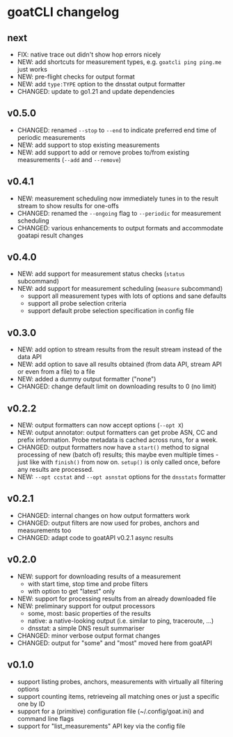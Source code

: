 # goatCLI changelog

## next

* FIX: native trace out didn't show hop errors nicely
* NEW: add shortcuts for measurement types, e.g. `goatcli ping ping.me` just works
* NEW: pre-flight checks for output format
* NEW: add `type:TYPE` option to the dnsstat output formatter
* CHANGED: update to go1.21 and update dependencies

## v0.5.0

* CHANGED: renamed `--stop` to `--end` to indicate preferred end time of periodic measurements
* NEW: add support to stop existing measurements
* NEW: add support to add or remove probes to/from existing measurements (`--add` and `--remove`)

## v0.4.1

* NEW: measurement scheduling now immediately tunes in to the result stream to show results for one-offs
* CHANGED: renamed the `--ongoing` flag to `--periodic` for measurement scheduling
* CHANGED: various enhancements to output formats and accommodate goatapi result changes

## v0.4.0

* NEW: add support for measurement status checks (`status` subcommand)
* NEW: add support for measurement scheduling (`measure` subcommand)
  * support all measurement types with lots of options and sane defaults
  * support all probe selection criteria
  * support default probe selection specification in config file

## v0.3.0

* NEW: add option to stream results from the result stream instead of the data API
* NEW: add option to save all results obtained (from data API, stream API or even
  from a file) to a file
* NEW: added a dummy output formatter ("none")
* CHANGED: change default limit on downloading results to 0 (no limit)

## v0.2.2

* NEW: output formatters can now accept options (`--opt X`)
* NEW: output annotator: output formatters can get probe ASN, CC and prefix
  information. Probe metadata is cached across runs, for a week.
* CHANGED: output formatters now have a `start()` method to signal processing
  of new (batch of) results; this maybe even multiple times - just like with
  `finish()` from now on. `setup()` is only called once, before any results are
  processed.
* NEW: `--opt ccstat` and `--opt asnstat` options for the `dnsstats` formatter

## v0.2.1

* CHANGED: internal changes on how output formatters work
* CHANGED: output filters are now used for probes, anchors and measurements too
* CHANGED: adapt code to goatAPI v0.2.1 async results

## v0.2.0

* NEW: support for downloading results of a measurement
  * with start time, stop time and probe filters
  * with option to get "latest" only
* NEW: support for processing results from an already downloaded file
* NEW: preliminary support for output processors
  * some, most: basic properties of the results
  * native: a native-looking output (i.e. similar to ping, traceroute, ...)
  * dnsstat: a simple DNS result summariser
* CHANGED: minor verbose output format changes
* CHANGED: output for "some" and "most" moved here from goatAPI

## v0.1.0

* support listing probes, anchors, measurements with virtually all filtering options
* support counting items, retrieveing all matching ones or just a specific one by ID
* support for a (primitive) configuration file (~/.config/goat.ini) and command line flags
* support for "list_measurements" API key via the config file
